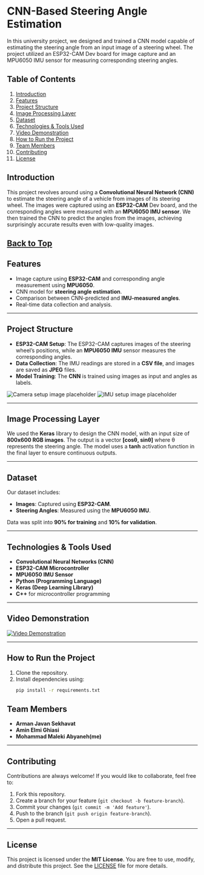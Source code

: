 # CNN-Based Steering Angle Estimation

In this university project, we designed and trained a CNN model capable of estimating the steering angle from an input image of a steering wheel. The project utilized an ESP32-CAM Dev board for image capture and an MPU6050 IMU sensor for measuring corresponding steering angles.

## Table of Contents
1. [Introduction](#introduction)
2. [Features](#features)
3. [Project Structure](#project-structure)
4. [Image Processing Layer](#image-processing-layer)
5. [Dataset](#dataset)
6. [Technologies & Tools Used](#technologies--tools-used)
7. [Video Demonstration](#video-demonstration)
8. [How to Run the Project](#how-to-run-the-project)
9. [Team Members](#team-members)
10. [Contributing](#contributing)
11. [License](#license)

## Introduction
This project revolves around using a **Convolutional Neural Network (CNN)** to estimate the steering angle of a vehicle from images of its steering wheel. The images were captured using an **ESP32-CAM** Dev board, and the corresponding angles were measured with an **MPU6050 IMU sensor**. We then trained the CNN to predict the angles from the images, achieving surprisingly accurate results even with low-quality images.

[Back to Top](#table-of-contents)
---


## Features
- Image capture using **ESP32-CAM** and corresponding angle measurement using **MPU6050**.
- CNN model for **steering angle estimation**.
- Comparison between CNN-predicted and **IMU-measured angles**.
- Real-time data collection and analysis.

---

## Project Structure
- **ESP32-CAM Setup**: The ESP32-CAM captures images of the steering wheel’s positions, while an **MPU6050 IMU** sensor measures the corresponding angles.
- **Data Collection**: The IMU readings are stored in a **CSV file**, and images are saved as **JPEG** files.
- **Model Training**: The **CNN** is trained using images as input and angles as labels.
  
![Camera setup image placeholder](image-link-here)
![IMU setup image placeholder](image-link-here)

---

## Image Processing Layer
We used the **Keras** library to design the CNN model, with an input size of **800x600 RGB images**. The output is a vector **[cosθ, sinθ]** where θ represents the steering angle. The model uses a **tanh** activation function in the final layer to ensure continuous outputs.

---

## Dataset
Our dataset includes:
- **Images**: Captured using **ESP32-CAM**.
- **Steering Angles**: Measured using the **MPU6050 IMU**.
  
Data was split into **90% for training** and **10% for validation**.

---

## Technologies & Tools Used
- **Convolutional Neural Networks (CNN)**
- **ESP32-CAM Microcontroller**
- **MPU6050 IMU Sensor**
- **Python (Programming Language)**
- **Keras (Deep Learning Library)**
- **C++** for microcontroller programming

---

## Video Demonstration
[![Video Demonstration](video-placeholder-link)](actual-video-link)

---

## How to Run the Project
1. Clone the repository.
2. Install dependencies using:
   ```bash
   pip install -r requirements.txt

## Team Members
- **Arman Javan Sekhavat**
- **Amin Elmi Ghiasi**
- **Mohammad Maleki Abyaneh(me)**

---

## Contributing
Contributions are always welcome! If you would like to collaborate, feel free to:
1. Fork this repository.
2. Create a branch for your feature (`git checkout -b feature-branch`).
3. Commit your changes (`git commit -m 'Add feature'`).
4. Push to the branch (`git push origin feature-branch`).
5. Open a pull request.

---

## License
This project is licensed under the **MIT License**. You are free to use, modify, and distribute this project. See the [LICENSE](LICENSE) file for more details.



